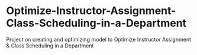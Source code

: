 # Optimize-Instructor-Assignment-Class-Scheduling-in-a-Department
Project on creating and optimizing model to Optimize Instructor Assignment &amp; Class Scheduling in a Department
